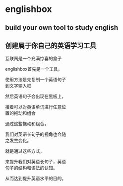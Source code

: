 # englishbox
<h2>build your own tool to study english</h2>
<h2>创建属于你自己的英语学习工具</h2>

<div style="width:200px";height:80px;color:white;background-color: #003333;
      position: relative;
      display: flex;
      align-items: center;
      justify-content: start;
      flex-direction:column;">

<p>互联网是一个充满惊喜的盒子</p>
<p>englishbox首先是一个工具，</p>
<p>使用方法是先复制一个英语句子到文字输入框</p>
<p>然后英语句子会出现在黑板上，</p>
<p>接着可以对英语单词进行任意位置的拖动和组合</p>
<p>通过这些拖动和组合，</p>
<p>我们对英语长句子的视角也会随之发生变化。</p>
<p>就是通过这些方式，</p>
<p>来提升我们对英语长句子，英语句子的结构和语法的认知。</p>
<p>从而达到提升英语水平的目的。</p>

</div>
